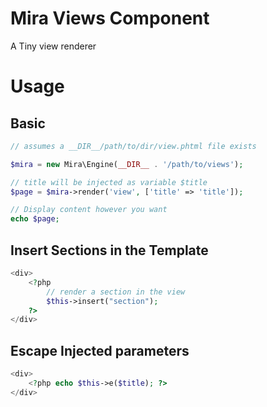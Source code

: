 # Mira Views Component
A Tiny view renderer

# Usage

## Basic
```php
// assumes a __DIR__/path/to/dir/view.phtml file exists

$mira = new Mira\Engine(__DIR__ . '/path/to/views');

// title will be injected as variable $title
$page = $mira->render('view', ['title' => 'title']);

// Display content however you want
echo $page;
```

## Insert Sections in the Template
```php
<div> 
    <?php
        // render a section in the view
        $this->insert("section"); 
    ?>
</div>
```

## Escape Injected parameters
```php
<div>
    <?php echo $this->e($title); ?>
</div>
```